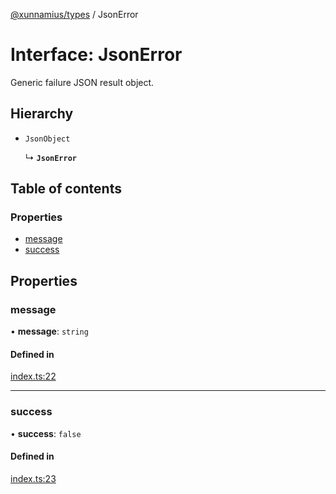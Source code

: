 [@xunnamius/types][1] / JsonError

# Interface: JsonError

Generic failure JSON result object.

## Hierarchy

- `JsonObject`

  ↳ **`JsonError`**

## Table of contents

### Properties

- [message][2]
- [success][3]

## Properties

### message

• **message**: `string`

#### Defined in

[index.ts:22][4]

---

### success

• **success**: `false`

#### Defined in

[index.ts:23][5]

[1]: ../README.md
[2]: JsonError.md#message
[3]: JsonError.md#success
[4]:
  https://github.com/Xunnamius/typescript-utils/blob/4a7406f/packages/types/src/index.ts#L22
[5]:
  https://github.com/Xunnamius/typescript-utils/blob/4a7406f/packages/types/src/index.ts#L23
